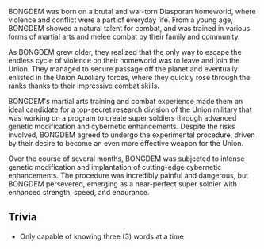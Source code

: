 BONGDEM was born on a brutal and war-torn Diasporan homeworld, where violence and conflict were a part of everyday life. From a young age, BONGDEM showed a natural talent for combat, and was trained in various forms of martial arts and melee combat by their family and community.

As BONGDEM grew older, they realized that the only way to escape the endless cycle of violence on their homeworld was to leave and join the Union. They managed to secure passage off the planet and eventually enlisted in the Union Auxiliary forces, where they quickly rose through the ranks thanks to their impressive combat skills.

BONGDEM's martial arts training and combat experience made them an ideal candidate for a top-secret research division of the Union military that was working on a program to create super soldiers through advanced genetic modification and cybernetic enhancements. Despite the risks involved, BONGDEM agreed to undergo the experimental procedure, driven by their desire to become an even more effective weapon for the Union.

Over the course of several months, BONGDEM was subjected to intense genetic modification and implantation of cutting-edge cybernetic enhancements. The procedure was incredibly painful and dangerous, but BONGDEM persevered, emerging as a near-perfect super soldier with enhanced strength, speed, and endurance.

## Trivia

* Only capable of knowing three (3) words at a time